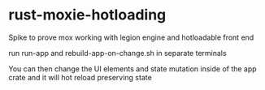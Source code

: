 # rust-moxie-hotloading
Spike to prove mox working with legion engine and hotloadable front end

run run-app and rebuild-app-on-change.sh in separate terminals 

You can then change the UI elements and state mutation inside of the app crate and it will hot reload preserving state